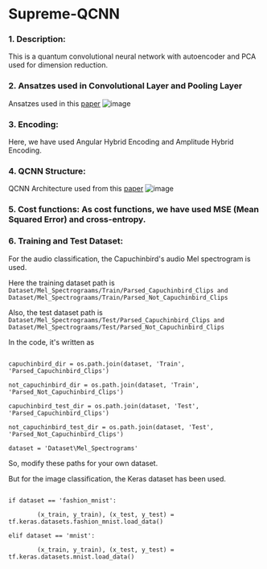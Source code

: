 # Supreme-QCNN

### 1. Description:

This is a quantum convolutional neural network with autoencoder and PCA used for dimension reduction.

### 2. Ansatzes used in Convolutional Layer and Pooling Layer
Ansatzes used in this [paper](https://arxiv.org/abs/2108.00661)
![image](https://github.com/user-attachments/assets/ddc84a2f-4608-4715-a5f2-45a57529b28e)

### 3. Encoding: 

Here, we have used Angular Hybrid Encoding and Amplitude Hybrid Encoding.

### 4. QCNN Structure:
QCNN Architecture used from this [paper](https://arxiv.org/abs/2108.00661)
![image](https://github.com/user-attachments/assets/0e59a17f-4985-40f4-b394-4d0b0799ba22)

### 5. Cost functions: As cost functions, we have used MSE (Mean Squared Error) and cross-entropy.

### 6. Training and Test Dataset:

For the audio classification, the Capuchinbird's audio Mel spectrogram is used. 

Here the training dataset path is ```Dataset/Mel_Spectrograams/Train/Parsed_Capuchinbird_Clips and Dataset/Mel_Spectrograams/Train/Parsed_Not_Capuchinbird_Clips```

Also, the test dataset path is ```Dataset/Mel_Spectrograams/Test/Parsed_Capuchinbird_Clips and Dataset/Mel_Spectrograams/Test/Parsed_Not_Capuchinbird_Clips```

In the code, it's written as

```

capuchinbird_dir = os.path.join(dataset, 'Train', 'Parsed_Capuchinbird_Clips')

not_capuchinbird_dir = os.path.join(dataset, 'Train', 'Parsed_Not_Capuchinbird_Clips')

capuchinbird_test_dir = os.path.join(dataset, 'Test', 'Parsed_Capuchinbird_Clips')

not_capuchinbird_test_dir = os.path.join(dataset, 'Test', 'Parsed_Not_Capuchinbird_Clips')

dataset = 'Dataset\Mel_Spectrograms'

```

So, modify these paths for your own dataset.

But for the image classification, the Keras dataset has been used.

```

if dataset == 'fashion_mnist':

        (x_train, y_train), (x_test, y_test) = tf.keras.datasets.fashion_mnist.load_data()

elif dataset == 'mnist':

        (x_train, y_train), (x_test, y_test) = tf.keras.datasets.mnist.load_data()

```
